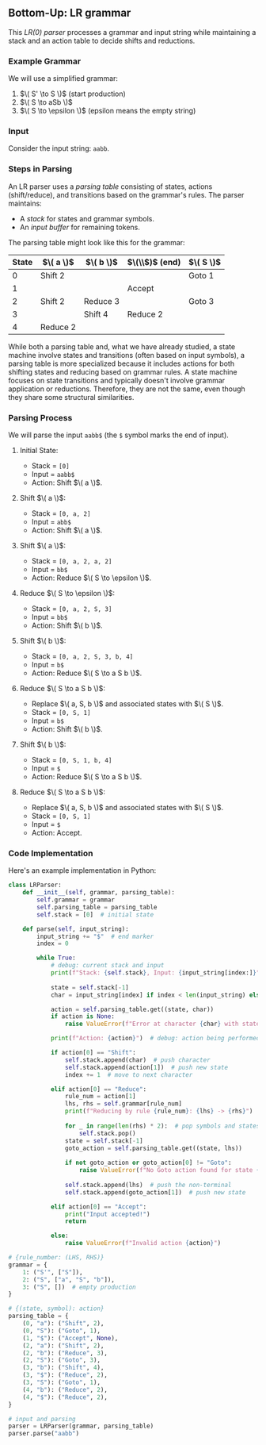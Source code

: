 
## Bottom-Up: LR grammar

This *LR(0) parser* processes a grammar and input string while maintaining a stack and an action table to decide shifts and reductions.

### Example Grammar
We will use a simplified grammar:
1. $\( S' \to S \)$  (start production)
2. $\( S \to aSb \)$
3. $\( S \to \epsilon \)$ (epsilon means the empty string)


### Input
Consider the input string: `aabb`.


### Steps in Parsing

An LR parser uses a *parsing table* consisting of states, actions (shift/reduce), and transitions based on the grammar's rules. The parser maintains:
- A *stack* for states and grammar symbols.
- An *input buffer* for remaining tokens.

The parsing table might look like this for the grammar:

| State | $\( a \)$   | $\( b \)$   | $\(\\$\)$ (end) | $\( S \)$   |
|-------|-----------|-----------|--------------|-----------|
| 0     | Shift 2   |           |              | Goto 1    |
| 1     |           |           | Accept       |           |
| 2     | Shift 2   | Reduce 3  |              | Goto 3    |
| 3     |           | Shift 4   | Reduce 2     |           |
| 4     | Reduce 2  |           |              |           |


While both a parsing table and, what we have already studied, a state machine involve states
and transitions (often based on input symbols), a parsing table is more specialized because
it includes actions for both shifting states and reducing based on grammar rules. A state
machine focuses on state transitions and typically doesn't involve grammar application or
reductions. Therefore, they are not the same, even though they share some structural
similarities.


### Parsing Process

We will parse the input `aabb$` (the `$` symbol marks the end of input).


1. Initial State:
   - Stack = `[0]`
   - Input = `aabb$`
   - Action: Shift $\( a \)$.


2. Shift $\( a \)$:
   - Stack = `[0, a, 2]`
   - Input = `abb$`
   - Action: Shift $\( a \)$.


3. Shift $\( a \)$:
   - Stack = `[0, a, 2, a, 2]`
   - Input = `bb$`
   - Action: Reduce $\( S \to \epsilon \)$.


4. Reduce $\( S \to \epsilon \)$:
   - Stack = `[0, a, 2, S, 3]`
   - Input = `bb$`
   - Action: Shift $\( b \)$.


5. Shift $\( b \)$:
   - Stack = `[0, a, 2, S, 3, b, 4]`
   - Input = `b$`
   - Action: Reduce $\( S \to a S b \)$.


6. Reduce $\( S \to a S b \)$:
   - Replace $\( a, S, b \)$ and associated states with $\( S \)$.
   - Stack = `[0, S, 1]`
   - Input = `b$`
   - Action: Shift $\( b \)$.


7. Shift $\( b \)$:
   - Stack = `[0, S, 1, b, 4]`
   - Input = `$`
   - Action: Reduce $\( S \to a S b \)$.


8. Reduce $\( S \to a S b \)$:
   - Replace $\( a, S, b \)$ and associated states with $\( S \)$.
   - Stack = `[0, S, 1]`
   - Input = `$`
   - Action: Accept.


### Code Implementation
Here's an example implementation in Python:

```python
class LRParser:
    def __init__(self, grammar, parsing_table):
        self.grammar = grammar
        self.parsing_table = parsing_table
        self.stack = [0]  # initial state

    def parse(self, input_string):
        input_string += "$"  # end marker
        index = 0

        while True:
            # debug: current stack and input
            print(f"Stack: {self.stack}, Input: {input_string[index:]}")
            
            state = self.stack[-1]
            char = input_string[index] if index < len(input_string) else "$"

            action = self.parsing_table.get((state, char))
            if action is None:
                raise ValueError(f"Error at character {char} with state {state}")

            print(f"Action: {action}")  # debug: action being performed

            if action[0] == "Shift":
                self.stack.append(char)  # push character
                self.stack.append(action[1])  # push new state
                index += 1  # move to next character

            elif action[0] == "Reduce":
                rule_num = action[1]
                lhs, rhs = self.grammar[rule_num]
                print(f"Reducing by rule {rule_num}: {lhs} -> {rhs}")  # debug: reduction details
                
                for _ in range(len(rhs) * 2):  # pop symbols and states
                    self.stack.pop()
                state = self.stack[-1]
                goto_action = self.parsing_table.get((state, lhs))
                
                if not goto_action or goto_action[0] != "Goto":
                    raise ValueError(f"No Goto action found for state {state} and non-terminal {lhs}")
                
                self.stack.append(lhs)  # push the non-terminal
                self.stack.append(goto_action[1])  # push new state

            elif action[0] == "Accept":
                print("Input accepted!")
                return

            else:
                raise ValueError(f"Invalid action {action}")

# {rule_number: (LHS, RHS)}
grammar = {
    1: ("S'", ["S"]),
    2: ("S", ["a", "S", "b"]),
    3: ("S", [])  # empty production
}

# {(state, symbol): action}
parsing_table = {
    (0, "a"): ("Shift", 2),
    (0, "S"): ("Goto", 1),
    (1, "$"): ("Accept", None),
    (2, "a"): ("Shift", 2),
    (2, "b"): ("Reduce", 3),
    (2, "S"): ("Goto", 3),
    (3, "b"): ("Shift", 4),
    (3, "$"): ("Reduce", 2),
    (3, "S"): ("Goto", 1),
    (4, "b"): ("Reduce", 2),
    (4, "$"): ("Reduce", 2),
}

# input and parsing
parser = LRParser(grammar, parsing_table)
parser.parse("aabb")
```
